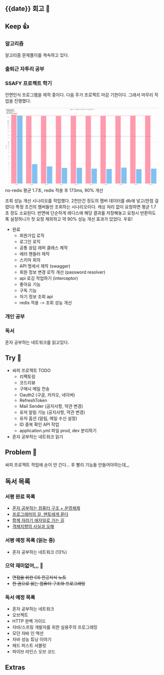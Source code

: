 ## {{date}} 회고 💬


## Keep 👍
### 알고리즘
알고리즘 문제풀이를 계속하고 있다.

### 출퇴근 자투리 공부

### SSAFY 프로젝트 학기
안면인식 프로그램을 제작 중이다. 다음 주가 프로젝트 마감 기한이다. 그래서 마무리 작업을 진행했다.

![redis-cache-get](./images/redist-cache-get.png)
no-redis 평균 1.7초, redis 적용 후 173ms, 90% 개선

조회 성능 개선 시나리오를 작업했다. 2천만건 정도의 멤버 데이터를 db에 넣고(한참 걸렸다) 특정 조건의 멤버들만 조회하는 시나리오이다. 캐싱 처리 없이 요청하면 평균 1.7초 정도 소요된다. 반면에 단순하게 레디스에 해당 결과를 저장해놓고 요청시 반환하도록 설정하니가 첫 요청 제외하고 약 90% 성능 개선 효과가 있었다. 우효!

- 완료
	- 회원가입 로직
	- 로그인 로직
	- 공통 응답 래퍼 클래스 제작
	- 에러 핸들러 제작
	- 스키마 회의
	- API 명세서 제작 (swagger)
	- 회원 정보 변경 로직 개선 (password resolver)
	- api 로깅 작업하기 (interceptor)
	- 좋아요 기능
	- 구독 기능
	- 자기 정보 조회 api
	- redis 적용 -> 조회 성능 개선



### 개인 공부

### 독서
혼자 공부하는 네트워크를 읽고있다.

## Try 🧚
- 싸피 프로젝트 TODO
	- 리팩토링
	- 코드리뷰
	- 구매시 메일 전송
	- Oauth2 (구글, 카카오, 네이버)
	- RefreshToken
	- Mail Sender (공지사항, 약관 변경)
	- 유저 알림 기능 (공지사항, 약관 변경)
	- 유저 옵션 (알림, 메일 수신 설정)
	- ID 중복 확인 API 작업
	- application.yml 파일 prod, dev 분리하기
- 혼자 공부하는 네트워크 읽기

## Problem 🤢
싸피 프로젝트 작업에 손이 안 간다... 후 빨리 기능들 만들어야하는데,,,

## 독서 목록

### 서평 완료 목록
- [혼자 공부하는 컴퓨터 구조 + 운영체제](https://velog.io/@regular_jk_kim/혼자-공부하는-컴퓨터-구조-운영체제-를-읽고)
- [프로그래머의 길, 멘토에게 묻다](https://velog.io/@regular_jk_kim/프로그래머의-길-멘토에게-묻다-를-읽고-24jpq345)
- [함께 자라기 애자일로 가는 길](https://velog.io/@regular_jk_kim/함께-자라기-를-읽고)
- [객체지향의 사실과 오해](https://velog.io/@regular_jk_kim/객체지향의-사실과-오해-를-읽고)

### 서평 예정 목록 (읽는 중) 
- 혼자 공부하는 네트워크 (13%)

### 으악 재미없어,,, 🤪
- ~~면접을 위한 CS 전공지식 노트~~
- ~~한 권으로 읽는 컴퓨터 구조와 프로그래밍~~

### 독서 예정 목록
- 혼자 공부하는 네트워크
- 오브젝트
- HTTP 완벽 가이드
- 자바/스프링 개발자를 위한 실용주의 프로그래밍
- 모던 자바 인 액션
- 자바 성능 튜닝 이야기 
- 헤드 퍼스트 서블릿
- 파이브 라인스 오브 코드

## Extras